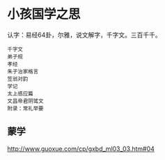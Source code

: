 # 小孩国学之思

认字：易经64卦，尔雅，说文解字，千字文。三百千千。

```三字经
千字文
弟子规
孝经
朱子治家格言
笠翁对韵
学记
太上感应篇
文昌帝君阴骘文
附录：常礼举要
```

## 蒙学

http://www.guoxue.com/cp/gxbd_ml03_03.htm#04